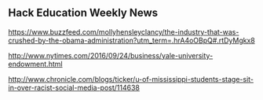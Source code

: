 ## Hack Education Weekly News

https://www.buzzfeed.com/mollyhensleyclancy/the-industry-that-was-crushed-by-the-obama-administration?utm_term=.hrA4oOBpQ#.rtDyMgkx8

http://www.nytimes.com/2016/09/24/business/yale-university-endowment.html

http://www.chronicle.com/blogs/ticker/u-of-mississippi-students-stage-sit-in-over-racist-social-media-post/114638



